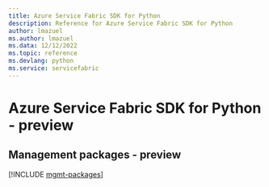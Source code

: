 ```yaml
---
title: Azure Service Fabric SDK for Python
description: Reference for Azure Service Fabric SDK for Python
author: lmazuel
ms.author: lmazuel
ms.data: 12/12/2022
ms.topic: reference
ms.devlang: python
ms.service: servicefabric
---
```

# Azure Service Fabric SDK for Python - preview

## Management packages - preview
[!INCLUDE [mgmt-packages](service-fabric-mgmt-index.md)]